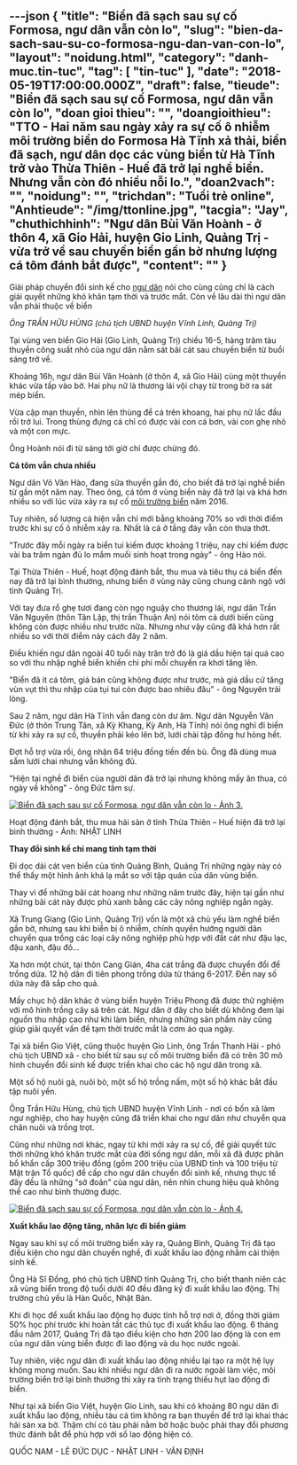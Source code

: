 ---json
{
    "title": "Biển đã sạch sau sự cố Formosa, ngư dân vẫn còn lo",
    "slug": "bien-da-sach-sau-su-co-formosa-ngu-dan-van-con-lo",
    "layout": "noidung.html",
    "category": "danh-muc.tin-tuc",
    "tag": [
        "tin-tuc"
    ],
    "date": "2018-05-19T17:00:00.000Z",
    "draft": false,
    "tieude": "Biển đã sạch sau sự cố Formosa, ngư dân vẫn còn lo",
    "doan gioi thieu": "",
    "doangioithieu": "TTO - Hai năm sau ngày xảy ra sự cố ô nhiễm môi trường biển do Formosa Hà Tĩnh xả thải, biển đã sạch, ngư dân dọc các vùng biển từ Hà Tĩnh trở vào Thừa Thiên - Huế đã trở lại nghề biển. Nhưng vẫn còn đó nhiều nỗi lo.",
    "doan2vach": "",
    "noidung": "",
    "trichdan": "Tuổi trẻ online",
    "Anhtieude": "/img/ttonline.jpg",
    "tacgia": "Jay",
    "chuthichhinh": "Ngư dân Bùi Văn Hoành - ở thôn 4, xã Gio Hải, huyện Gio Linh, Quảng Trị - vừa trở về sau chuyến biển gần bờ nhưng lượng cá tôm đánh bắt được",
    "__content__": ""
}
---
<p><span style="font-size:14px">Giải ph&aacute;p chuyển đổi sinh kế cho&nbsp;<a href="https://tuoitre.vn/ngu-dan.html" target="_blank" title="ngư dân">ngư d&acirc;n</a>&nbsp;n&oacute;i cho c&ugrave;ng cũng chỉ l&agrave; c&aacute;ch giải quyết những kh&oacute; khăn tạm thời v&agrave; trước mắt. C&ograve;n về l&acirc;u d&agrave;i th&igrave; ngư d&acirc;n vẫn phải thuộc về biển</span></p>

<p><em><span style="font-size:14px">&Ocirc;ng TRẦN HỮU H&Ugrave;NG (chủ tịch UBND huyện Vĩnh Linh, Quảng Trị)</span></em></p>

<p><span style="font-size:14px">Tại v&ugrave;ng ven biển Gio Hải (Gio Linh, Quảng Trị) chiều 16-5, h&agrave;ng trăm t&agrave;u thuyền c&ocirc;ng suất nhỏ của ngư d&acirc;n nằm s&aacute;t b&atilde;i c&aacute;t sau chuyến biển từ buổi s&aacute;ng trở về.</span></p>

<p><span style="font-size:14px">Khoảng 16h, ngư d&acirc;n B&ugrave;i Văn Ho&agrave;nh (ở th&ocirc;n 4, x&atilde; Gio Hải) c&ugrave;ng một thuyền kh&aacute;c vừa tấp v&agrave;o bờ.&nbsp;Hai phụ nữ l&agrave; thương l&aacute;i vội chạy từ trong bờ ra s&aacute;t m&eacute;p biển.</span></p>

<p><span style="font-size:14px">Vừa cập mạn thuyền, nh&igrave;n l&ecirc;n th&ugrave;ng để c&aacute; tr&ecirc;n khoang, hai phụ nữ lắc đầu rồi trở lui. Trong th&ugrave;ng đựng c&aacute; chỉ c&oacute; được v&agrave;i con c&aacute; bơn, v&agrave;i con ghẹ nhỏ v&agrave; một con mực.</span></p>

<p><span style="font-size:14px">&Ocirc;ng Ho&agrave;nh n&oacute;i đi từ s&aacute;ng tới giờ chỉ được chừng đ&oacute;.</span></p>

<p><span style="font-size:14px"><strong>C&aacute; t&ocirc;m vẫn chưa nhiều</strong></span></p>

<p><span style="font-size:14px">Ngư d&acirc;n V&otilde; Văn H&agrave;o, đang sửa thuyền gần đ&oacute;, cho biết đ&atilde; trở lại nghề biển từ gần một năm nay. Theo &ocirc;ng, c&aacute; t&ocirc;m ở v&ugrave;ng biển n&agrave;y đ&atilde; trở lại v&agrave; kh&aacute; hơn nhiều so với l&uacute;c vừa xảy ra sự cố&nbsp;<a href="https://tuoitre.vn/moi-truong-bien.html" target="_blank" title="môi trường biển">m&ocirc;i trường biển</a>&nbsp;năm 2016.</span></p>

<p><span style="font-size:14px">Tuy nhi&ecirc;n, số lượng c&aacute; hiện vẫn chỉ mới bằng khoảng 70% so với thời điểm trước khi sự cố &ocirc; nhiễm xảy ra. Nhất l&agrave; c&aacute; ở tầng đ&aacute;y vẫn c&ograve;n thưa thớt.</span></p>

<p><span style="font-size:14px">&quot;Trước đ&acirc;y mỗi ng&agrave;y ra biển tui kiếm được khoảng 1 triệu, nay chỉ kiếm được v&agrave;i ba trăm ng&agrave;n đủ lo mắm muối sinh hoạt trong ng&agrave;y&quot; - &ocirc;ng H&agrave;o n&oacute;i.</span></p>

<p><span style="font-size:14px">Tại Thừa Thi&ecirc;n - Huế, hoạt động đ&aacute;nh bắt, thu mua v&agrave; ti&ecirc;u thụ c&aacute; biển đến nay đ&atilde; trở lại b&igrave;nh thường, nhưng biển ở v&ugrave;ng n&agrave;y cũng chung cảnh ngộ với tỉnh Quảng Trị.</span></p>

<p><span style="font-size:14px">Với tay đưa rổ ghẹ tươi đang c&ograve;n ngọ nguậy cho thương l&aacute;i, ngư d&acirc;n Trần Văn Nguy&ecirc;n (th&ocirc;n T&acirc;n Lập, thị trấn Thuận An) n&oacute;i t&ocirc;m c&aacute; dưới biển cũng kh&ocirc;ng c&ograve;n được nhiều như trước nữa. Nhưng như vậy cũng đ&atilde; kh&aacute; hơn rất nhiều so với thời điểm n&agrave;y c&aacute;ch đ&acirc;y 2 năm.</span></p>

<p><span style="font-size:14px">Điều khiến ngư d&acirc;n ngo&agrave;i 40 tuổi n&agrave;y trăn trở đ&oacute; l&agrave; gi&aacute; dầu hiện tại qu&aacute; cao so với thu nhập nghề biển khiến chi ph&iacute; mỗi chuyến ra khơi tăng l&ecirc;n.</span></p>

<p><span style="font-size:14px">&quot;Biển đ&atilde; &iacute;t c&aacute; t&ocirc;m, gi&aacute; b&aacute;n cũng kh&ocirc;ng được như trước, m&agrave; gi&aacute; dầu cứ tăng v&ugrave;n vụt th&igrave; thu nhập của tụi tui c&ograve;n được bao nhi&ecirc;u đ&acirc;u&quot; - &ocirc;ng Nguy&ecirc;n trải l&ograve;ng.</span></p>

<p><span style="font-size:14px">Sau 2 năm, ngư d&acirc;n H&agrave; Tĩnh vẫn đang c&ograve;n dư &acirc;m. Ngư d&acirc;n Nguyễn Văn Đức (ở th&ocirc;n Trung T&acirc;n, x&atilde; Kỳ Khang, Kỳ Anh, H&agrave; Tĩnh) n&oacute;i &ocirc;ng nghỉ đi biển từ khi xảy ra sự cố, thuyền phải k&eacute;o l&ecirc;n bờ, lưới ch&agrave;i tập đống hư hỏng hết.</span></p>

<p><span style="font-size:14px">Đợt hỗ trợ vừa rồi, &ocirc;ng nhận 64 triệu đồng tiền đền b&ugrave;. &Ocirc;ng đ&atilde; d&ugrave;ng mua sắm lưới chai nhưng vẫn kh&ocirc;ng đủ.</span></p>

<p><span style="font-size:14px">&quot;Hiện tại nghề đi biển của người d&acirc;n đ&atilde; trở lại nhưng kh&ocirc;ng mấy ăn thua, c&oacute; ng&agrave;y về kh&ocirc;ng&quot; - &ocirc;ng Đức t&acirc;m sự.</span></p>

<p><span style="font-size:14px"><a href="https://cdn.tuoitre.vn/thumb_w/700/2018/5/18/hue-2-1read-only-1526607239369895989308.jpg" target="_blank" title="Hoạt động đánh bắt, thu mua hải sản ở tỉnh Thừa Thiên – Huế hiện đã trở lại bình thường - Ảnh: NHẬT LINH"><img alt="Biển đã sạch sau sự cố Formosa, ngư dân vẫn còn lo - Ảnh 3." id="img_9284f470-5a3a-11e8-87fb-134cee75a361" src="https://cdn.tuoitre.vn/thumb_w/700/2018/5/18/hue-2-1read-only-1526607239369895989308.jpg" title="Biển đã sạch sau sự cố Formosa, ngư dân vẫn còn lo - Ảnh 3." /></a></span></p>

<p><span style="font-size:14px">Hoạt động đ&aacute;nh bắt, thu mua hải sản ở tỉnh Thừa Thi&ecirc;n &ndash; Huế hiện đ&atilde; trở lại b&igrave;nh thường - Ảnh: NHẬT LINH</span></p>

<p><span style="font-size:14px"><strong>Thay đổi sinh kế chỉ mang t&iacute;nh tạm thời</strong></span></p>

<p><span style="font-size:14px">Đi dọc dải c&aacute;t ven biển của tỉnh Quảng B&igrave;nh, Quảng Trị những ng&agrave;y n&agrave;y c&oacute; thể thấy một h&igrave;nh ảnh kh&aacute; lạ mắt so với tập qu&aacute;n của d&acirc;n v&ugrave;ng biển.&nbsp;</span></p>

<p><span style="font-size:14px">Thay v&igrave; để những b&atilde;i c&aacute;t hoang như những năm trước đ&acirc;y, hiện tại gần như những b&atilde;i c&aacute;t n&agrave;y được phủ xanh bằng c&aacute;c c&acirc;y n&ocirc;ng nghiệp ngắn ng&agrave;y.</span></p>

<p><span style="font-size:14px">X&atilde; Trung Giang (Gio Linh, Quảng Trị) vốn l&agrave; một x&atilde; chủ yếu l&agrave;m nghề biển gần bờ, nhưng sau khi biển bị &ocirc; nhiễm, ch&iacute;nh quyền hướng người d&acirc;n chuyển qua trồng c&aacute;c loại c&acirc;y n&ocirc;ng nghiệp ph&ugrave; hợp với đất c&aacute;t như đậu lạc, đậu xanh, đậu đỏ...</span></p>

<p><span style="font-size:14px">Xa hơn một ch&uacute;t, tại th&ocirc;n Cang Gi&aacute;n, 4ha c&aacute;t trắng đ&atilde; được chuyển đổi để trồng dứa. 12 hộ d&acirc;n đi ti&ecirc;n phong trồng dứa từ th&aacute;ng 6-2017. Đến nay số dứa n&agrave;y đ&atilde; sắp cho quả.</span></p>

<p><span style="font-size:14px">Mấy chục hộ d&acirc;n kh&aacute;c ở v&ugrave;ng biển huyện Triệu Phong đ&atilde; được thử nghiệm với m&ocirc; h&igrave;nh trồng c&acirc;y sả tr&ecirc;n c&aacute;t. Ngư d&acirc;n ở đ&acirc;y cho biết d&ugrave; kh&ocirc;ng đem lại nguồn thu nhập cao như khi l&agrave;m biển, nhưng những sản phẩm n&agrave;y cũng gi&uacute;p giải quyết vấn đề tạm thời trước mắt l&agrave; cơm &aacute;o qua ng&agrave;y.</span></p>

<p><span style="font-size:14px">Tại x&atilde; biển Gio Việt, cũng thuộc huyện Gio Linh, &ocirc;ng Trần Thanh Hải - ph&oacute; chủ tịch UBND x&atilde; - cho biết từ sau sự cố m&ocirc;i trường biển đ&atilde; c&oacute; tr&ecirc;n 30 m&ocirc; h&igrave;nh chuyển đổi sinh kế được triển khai cho c&aacute;c hộ ngư d&acirc;n trong x&atilde;.</span></p>

<p><span style="font-size:14px">Một số hộ nu&ocirc;i g&agrave;, nu&ocirc;i b&ograve;, một số hộ trồng nấm, một số hộ kh&aacute;c bắt đầu tập nu&ocirc;i yến.</span></p>

<p><span style="font-size:14px">&Ocirc;ng Trần Hữu H&ugrave;ng, chủ tịch UBND huyện Vĩnh Linh - nơi c&oacute; bốn x&atilde; l&agrave;m ngư nghiệp, cho hay huyện cũng đ&atilde; triển khai cho ngư d&acirc;n như chuyển qua chăn nu&ocirc;i v&agrave; trồng trọt.</span></p>

<p><span style="font-size:14px">Cũng như những nơi kh&aacute;c, ngay từ khi mới xảy ra sự cố, để giải quyết tức thời những kh&oacute; khăn trước mắt của đời sống ngư d&acirc;n, mỗi x&atilde; đ&atilde; được ph&acirc;n bổ khẩn cấp 300 triệu đồng (gồm 200 triệu của UBND tỉnh v&agrave; 100 triệu từ Mặt trận Tổ quốc) để cấp cho ngư d&acirc;n chuyển đổi sinh kế, nhưng thực tế đ&acirc;y đều l&agrave; những &quot;sở đoản&quot; của ngư d&acirc;n, n&ecirc;n nh&igrave;n chung hiệu quả kh&ocirc;ng thể cao như b&igrave;nh thường được.</span></p>

<p><span style="font-size:14px"><a href="https://cdn.tuoitre.vn/thumb_w/700/2018/5/18/su-co-moi-truong-bien-15266137897611553999212.jpg" target="_blank" title=""><img alt="Biển đã sạch sau sự cố Formosa, ngư dân vẫn còn lo - Ảnh 4." id="img_c2b2af10-5a4a-11e8-a7d6-c99a3278aecb" src="https://cdn.tuoitre.vn/thumb_w/700/2018/5/18/su-co-moi-truong-bien-15266137897611553999212.jpg" title="Biển đã sạch sau sự cố Formosa, ngư dân vẫn còn lo - Ảnh 4." /></a></span></p>

<p><span style="font-size:14px"><strong>Xuất khẩu lao động tăng,&nbsp;nh&acirc;n lực đi biển giảm</strong></span></p>

<p><span style="font-size:14px">Ngay sau khi sự cố m&ocirc;i trường biển xảy ra, Quảng B&igrave;nh, Quảng Trị đ&atilde; tạo điều kiện cho ngư d&acirc;n chuyển nghề, đi xuất khẩu lao động nhằm cải thiện sinh kế.</span></p>

<p><span style="font-size:14px">&Ocirc;ng H&agrave; Sĩ Đồng, ph&oacute; chủ tịch UBND tỉnh Quảng Trị, cho biết thanh ni&ecirc;n c&aacute;c x&atilde; v&ugrave;ng biển trong độ tuổi dưới 40 đều đăng k&yacute; đi xuất khẩu lao động. Thị trường chủ yếu l&agrave; H&agrave;n Quốc, Nhật Bản.</span></p>

<p><span style="font-size:14px">Khi đi học để xuất khẩu lao động họ được tỉnh hỗ trợ nơi ở, đồng thời giảm 50% học ph&iacute; trước khi ho&agrave;n tất c&aacute;c thủ tục đi xuất khẩu lao động. 6 th&aacute;ng đầu năm 2017, Quảng Trị đ&atilde; tạo điều kiện cho hơn 200 lao động l&agrave; con em của ngư d&acirc;n v&ugrave;ng biển được đi lao động v&agrave; du học nước ngo&agrave;i.</span></p>

<p><span style="font-size:14px">Tuy nhi&ecirc;n, việc ngư d&acirc;n đi xuất khẩu lao động nhiều lại tạo ra một hệ lụy kh&ocirc;ng mong muốn. Sau khi nhiều ngư d&acirc;n đi ra nước ngo&agrave;i l&agrave;m việc, m&ocirc;i trường biển trở lại b&igrave;nh thường th&igrave; xảy ra t&igrave;nh trạng thiếu hụt lao động đi biển.</span></p>

<p><span style="font-size:14px">Như tại x&atilde; biển Gio Việt, huyện Gio Linh, sau khi c&oacute; khoảng 80 ngư d&acirc;n đi xuất khẩu lao động, nhiều t&agrave;u c&aacute; t&igrave;m kh&ocirc;ng ra bạn thuyền để trở lại khai th&aacute;c hải sản xa bờ. Thậm ch&iacute; c&oacute; t&agrave;u phải nằm bờ hoặc buộc phải thay đổi phương thức đ&aacute;nh bắt để ph&ugrave; hợp với số lao động hiện c&oacute;.</span></p>

<p><span style="font-size:14px">QUỐC NAM - L&Ecirc; ĐỨC DỤC - NHẬT LINH - VĂN ĐỊNH</span></p>
